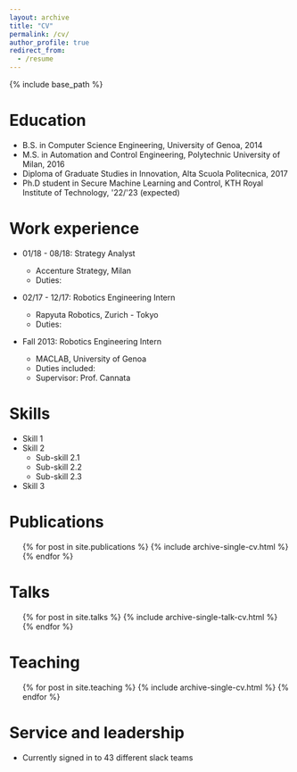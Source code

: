 ```yaml
---
layout: archive
title: "CV"
permalink: /cv/
author_profile: true
redirect_from:
  - /resume
---
```


{% include base_path %}

Education
======
* B.S. in Computer Science Engineering, University of Genoa, 2014
* M.S. in Automation and Control Engineering, Polytechnic University of Milan, 2016
* Diploma of Graduate Studies in Innovation, Alta Scuola Politecnica, 2017
* Ph.D student in Secure Machine Learning and Control, KTH Royal Institute of Technology, '22/'23 (expected)

Work experience
======
* 01/18 - 08/18: Strategy Analyst
  * Accenture Strategy, Milan
  * Duties:

* 02/17 - 12/17: Robotics Engineering Intern
  * Rapyuta Robotics, Zurich - Tokyo
  * Duties:

* Fall 2013: Robotics Engineering Intern
  * MACLAB, University of Genoa
  * Duties included: 
  * Supervisor: Prof. Cannata
  
Skills
======
* Skill 1
* Skill 2
  * Sub-skill 2.1
  * Sub-skill 2.2
  * Sub-skill 2.3
* Skill 3

Publications
======
  <ul>{% for post in site.publications %}
    {% include archive-single-cv.html %}
  {% endfor %}</ul>
  
Talks
======
  <ul>{% for post in site.talks %}
    {% include archive-single-talk-cv.html %}
  {% endfor %}</ul>
  
Teaching
======
  <ul>{% for post in site.teaching %}
    {% include archive-single-cv.html %}
  {% endfor %}</ul>
  
Service and leadership
======
* Currently signed in to 43 different slack teams
